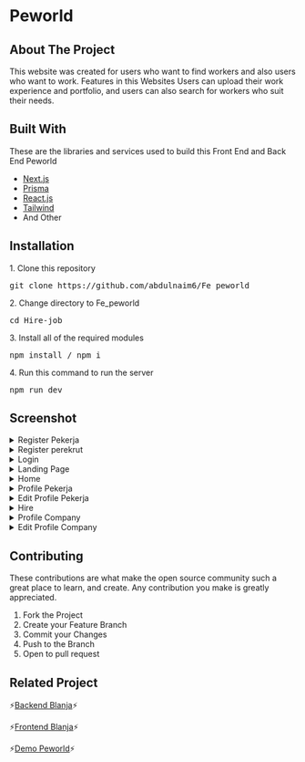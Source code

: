 <h1>Peworld</h1>

## About The Project
<p>This website was created for users who want to find workers and also users who want to work.
Features in this Websites Users can upload their work experience and portfolio, and users can also search for 
workers who suit their needs.
</p>

## Built With
<p>These are the libraries and services used to build this Front End and Back End Peworld</p>
<ul>
  <li>
   <a href="https://nextjs.org/">Next.js</a>
  </li>
   <li>
   <a href="https://www.prisma.io/">Prisma</a>
  </li>
     <li>
   <a href="https://react.de">React.js</a>
  </li>
    <li>
   <a href="https://tailwindui.com/">Tailwind</a>
  </li>
    <li>
And Other
  </li>
</ul>

## Installation

<p>1. Clone this repository</p>
<pre>git clone https://github.com/abdulnaim6/Fe_peworld</pre>
<p>2. Change directory to Fe_peworld</p>
<pre>cd Hire-job</pre>
<p>3. Install all of the required modules</p>
<pre>npm install / npm i</pre>
<p>4. Run this command to run the server</p>
<pre>npm run dev</pre>

## Screenshot
<details>
  <summary>
    Register Pekerja
  </summary>
<img src="screenshots/login.png" alt="Register page" />
</details>
<details>
  <summary>
    Register perekrut
  </summary>
<img src="screenshots/registerperekrut.png" alt="Register page" />
</details>
<details>
  <summary>
    Login
  </summary>
<img src="screenshots/register.png" alt="Register page" />
</details>
<details>
  <summary>
    Landing Page
  </summary>
<img src="screenshots/Landingpage.png" alt="Landing page" />
</details>
<details>
  <summary>
    Home
  </summary>
<img src="screenshots/home.png" alt="Home page" />
</details>
<details>
  <summary>
    Profile Pekerja
  </summary>
<img src="screenshots/profilepekerja.png" alt="Profile page" />
</details>
<details>
  <summary>
    Edit Profile Pekerja
  </summary>
<img src="screenshots/editprofile.png" alt="Edit Profile page" />
</details>
<details>
  <summary>
    Hire
  </summary>
<img src="screenshots/hire.png" alt="Hire page" />
</details>
<details>
  <summary>
    Profile Company
  </summary>
<img src="screenshots/profileCompany.png" alt="ProfileCompany page" />
</details>
<details>
  <summary>
    Edit Profile Company
  </summary>
<img src="screenshots/editprofilept.png" alt="Edit Profile Company page" />
</details>

## Contributing
<p>These contributions are what make the open source community such a great place to learn, and create. Any contribution you make is greatly appreciated.</p>
<ol>
  <li>Fork the Project</li>
  <li>Create your Feature Branch </li>
  <li>Commit your Changes </li>
  <li>Push to the Branch </li>
  <li>Open to pull request</li>
</ol>


## Related Project

⚡[Backend Blanja](https://github.com/abdulnaim6/fwm17-be-peword)⚡

⚡[Frontend Blanja](https://github.com/abdulnaim6/Fe_peworld)⚡

⚡[Demo Peworld]()⚡

